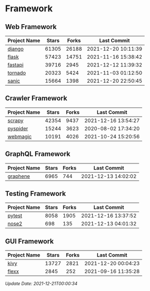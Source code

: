 # Framework

## Web Framework
| Project Name | Stars | Forks | Last Commit |
| ------------ | ----- | ----- | ----------- |
| [django](https://github.com/django/django) | 61305 | 26188 | 2021-12-20 10:11:39 |
| [flask](https://github.com/pallets/flask) | 57423 | 14751 | 2021-11-16 15:38:42 |
| [fastapi](https://github.com/tiangolo/fastapi) | 39716 | 2945 | 2021-12-12 11:39:32 |
| [tornado](https://github.com/tornadoweb/tornado) | 20323 | 5424 | 2021-11-03 01:12:50 |
| [sanic](https://github.com/sanic-org/sanic) | 15664 | 1398 | 2021-12-20 22:50:45 |

## Crawler Framework
| Project Name | Stars | Forks | Last Commit |
| ------------ | ----- | ----- | ----------- |
| [scrapy](https://github.com/scrapy/scrapy) | 42354 | 9437 | 2021-12-16 13:54:27 |
| [pyspider](https://github.com/binux/pyspider) | 15244 | 3623 | 2020-08-02 17:34:20 |
| [webmagic](https://github.com/code4craft/webmagic) | 10191 | 4026 | 2021-10-24 15:20:56 |

## GraphQL Framework
| Project Name | Stars | Forks | Last Commit |
| ------------ | ----- | ----- | ----------- |
| [graphene](https://github.com/graphql-python/graphene) | 6965 | 744 | 2021-12-13 14:02:02 |

## Testing Framework
| Project Name | Stars | Forks | Last Commit |
| ------------ | ----- | ----- | ----------- |
| [pytest](https://github.com/pytest-dev/pytest) | 8058 | 1905 | 2021-12-16 13:37:52 |
| [nose2](https://github.com/nose-devs/nose2) | 698 | 135 | 2021-12-13 04:01:32 |

## GUI Framework
| Project Name | Stars | Forks | Last Commit |
| ------------ | ----- | ----- | ----------- |
| [kivy](https://github.com/kivy/kivy) | 13727 | 2821 | 2021-12-20 00:04:23 |
| [flexx](https://github.com/flexxui/flexx) | 2845 | 252 | 2021-09-16 11:35:28 |

*Update Date: 2021-12-21T00:00:34*